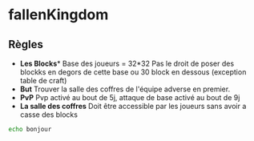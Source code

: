 # fallenKingdom


## Règles 

+ **Les Blocks***
Base des joueurs = 32*32
Pas le droit de poser des blockks en degors de cette base ou 30 block en dessous (exception table de craft)
+ **But**
Trouver la salle des coffres de l'équipe adverse en premier.
+ **PvP**
Pvp activé au bout de 5j, attaque de base activé au bout de 9j 
+ **La salle des coffres**
Doit être accessible par les joueurs sans avoir a casse des blocks 


```sh
echo bonjour
```
